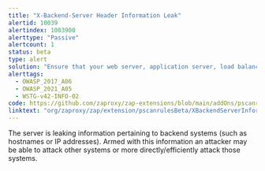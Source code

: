 ```yaml
---
title: "X-Backend-Server Header Information Leak"
alertid: 10039
alertindex: 1003900
alerttype: "Passive"
alertcount: 1
status: beta
type: alert
solution: "Ensure that your web server, application server, load balancer, etc. is configured to suppress X-Backend-Server headers."
alerttags: 
  - OWASP_2017_A06
  - OWASP_2021_A05
  - WSTG-v42-INFO-02
code: https://github.com/zaproxy/zap-extensions/blob/main/addOns/pscanrulesBeta/src/main/java/org/zaproxy/zap/extension/pscanrulesBeta/XBackendServerInformationLeakScanRule.java
linktext: "org/zaproxy/zap/extension/pscanrulesBeta/XBackendServerInformationLeakScanRule.java"
---
```

The server is leaking information pertaining to backend systems (such as hostnames or IP addresses). Armed with this information an attacker may be able to attack other systems or more directly/efficiently attack those systems.
